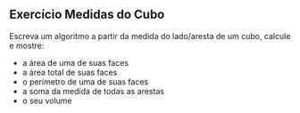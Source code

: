 ## Exercício Medidas do Cubo
Escreva um algoritmo a partir da medida do lado/aresta de um cubo, calcule e mostre:

* a área de uma de suas faces
* a área total de suas faces
* o perímetro de uma de suas faces
* a soma da medida de todas as arestas
* o seu volume